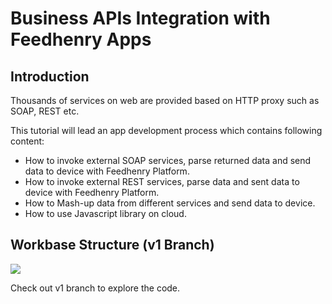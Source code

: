 # Business APIs Integration with Feedhenry Apps

## Introduction

Thousands of services on web are provided based on HTTP proxy such as SOAP, REST etc.

This tutorial will lead an app development process which contains following content:

* How to invoke external SOAP services, parse returned data and send data to device with Feedhenry Platform.
* How to invoke external REST services, parse data and sent data to device with Feedhenry Platform.
* How to Mash-up data from different services and send data to device.
* How to use Javascript library on cloud.

## Workbase Structure (v1 Branch)
<img src="https://github.com/keyang-feedhenry/Business/raw/master/docs/projectstructure.png"/>

Check out v1 branch to explore the code.

